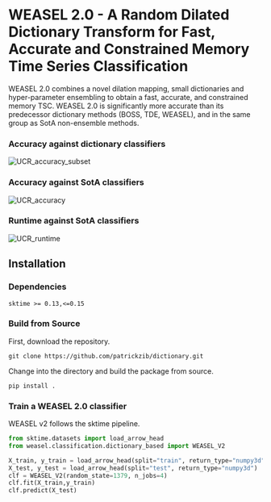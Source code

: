 # WEASEL 2.0 - A Random Dilated Dictionary Transform for Fast, Accurate and Constrained Memory Time Series Classification

WEASEL 2.0 combines a novel dilation mapping, small dictionaries and hyper-parameter ensembling to obtain a fast, accurate, and constrained memory TSC. WEASEL 2.0 is significantly more accurate than its predecessor dictionary methods (BOSS, TDE, WEASEL), and in the same group as SotA non-ensemble methods. 

### Accuracy against dictionary classifiers
![UCR_accuracy_subset](https://user-images.githubusercontent.com/7783034/210091877-5e3c631b-6b81-4475-9655-7a08f6b59f76.png)

### Accuracy against SotA classifiers
![UCR_accuracy](https://user-images.githubusercontent.com/7783034/210091886-8c3ffc38-ef4e-46ca-a8d3-40f4fb5059e8.png)

### Runtime against SotA classifiers
![UCR_runtime](https://user-images.githubusercontent.com/7783034/210091904-7e2d7074-a5c9-4dcd-b6cf-1f2b9fdba15b.png)


## Installation

### Dependencies
```
sktime >= 0.13,<=0.15
```

### Build from Source

First, download the repository.
```
git clone https://github.com/patrickzib/dictionary.git
```

Change into the directory and build the package from source.
```
pip install .
```


### Train a WEASEL 2.0 classifier

WEASEL v2 follows the sktime pipeline.

```python
from sktime.datasets import load_arrow_head
from weasel.classification.dictionary_based import WEASEL_V2

X_train, y_train = load_arrow_head(split="train", return_type="numpy3d")
X_test, y_test = load_arrow_head(split="test", return_type="numpy3d")
clf = WEASEL_V2(random_state=1379, n_jobs=4)
clf.fit(X_train,y_train)
clf.predict(X_test)
```
